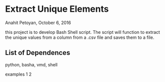 # Extract Unique Elements
Anahit Petoyan, October 6, 2016

this project is to develop Bash Shell script.
The script will function to extract the unique values from  a column from a .csv file and saves 
them to a file.

## List of Dependences
python, basha, vmd, shell

examples
1
2

